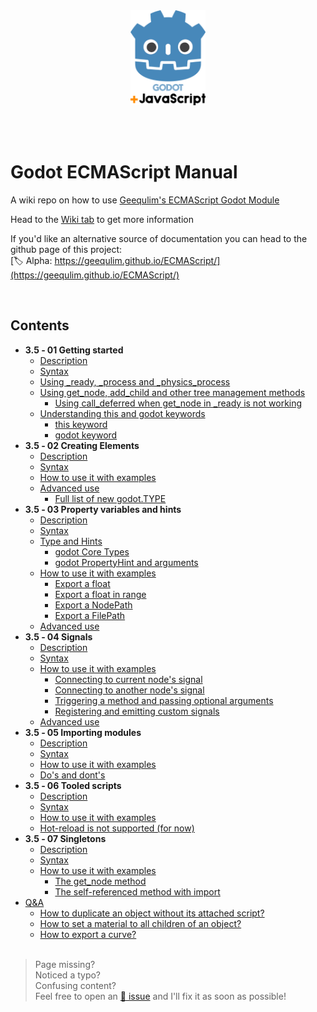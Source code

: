 <p align="center">
    <br><br>
    <img height="152" src="https://github.com/why-try313/godot-ECMAScript-cookbook/blob/master/wiki-images/godotJS-logo-128.png" alt="Godot JS">
    <br><br>
</p>

<br>

# Godot ECMAScript Manual

A wiki repo on how to use [Geequlim's ECMAScript Godot Module](https://github.com/Geequlim/ECMAScript)

Head to the [Wiki tab](https://github.com/why-try313/godot-ECMAScript-cookbook/wiki) to get more information

If you'd like an alternative source of documentation you can head to the github page of this project:<br>
[🏷️ Alpha: https://geequlim.github.io/ECMAScript/](https://geequlim.github.io/ECMAScript/)

<br>

## Contents

- <b>3.5 ‐ 01 Getting started</b>
  - [Description](https://github.com/why-try313/godot-ECMAScript-cookbook/wiki/3.5-%E2%80%90-01-Getting-started#description)
  - [Syntax](https://github.com/why-try313/godot-ECMAScript-cookbook/wiki/3.5-%E2%80%90-01-Getting-started#syntax)
  - [Using _ready, _process and _physics_process](https://github.com/why-try313/godot-ECMAScript-cookbook/wiki/3.5-%E2%80%90-01-Getting-started#using-_ready-_process-and-_physics_process)
  - [Using get_node, add_child and other tree management methods](https://github.com/why-try313/godot-ECMAScript-cookbook/wiki/3.5-%E2%80%90-01-Getting-started#using-get_node-add_child-and-other-tree-management-methods)
    - [Using call_deferred when get_node in _ready is not working](https://github.com/why-try313/godot-ECMAScript-cookbook/wiki/3.5-%E2%80%90-01-Getting-started#using-call_deferred-when-get_node-in-_ready-is-not-working)
  - [Understanding this and godot keywords](https://github.com/why-try313/godot-ECMAScript-cookbook/wiki/3.5-%E2%80%90-01-Getting-started#understanding-this-and-godot-keywords)
    - [this keyword](https://github.com/why-try313/godot-ECMAScript-cookbook/wiki/3.5-%E2%80%90-01-Getting-started#this-keyword)
    - [godot keyword](https://github.com/why-try313/godot-ECMAScript-cookbook/wiki/3.5-%E2%80%90-01-Getting-started#godot-keyword)
- <b>3.5 ‐ 02 Creating Elements</b>
  - [Description](https://github.com/why-try313/godot-ECMAScript-cookbook/wiki/3.5-%E2%80%90-02-Creating-Elements#description)
  - [Syntax](https://github.com/why-try313/godot-ECMAScript-cookbook/wiki/3.5-%E2%80%90-02-Creating-Elements#syntax)
  - [How to use it with examples](https://github.com/why-try313/godot-ECMAScript-cookbook/wiki/3.5-%E2%80%90-02-Creating-Elements#how-to-use-it-with-examples)
  - [Advanced use](https://github.com/why-try313/godot-ECMAScript-cookbook/wiki/3.5-%E2%80%90-02-Creating-Elements#advanced-use)
    - [Full list of new godot.TYPE](https://github.com/why-try313/godot-ECMAScript-cookbook/wiki/3.5-%E2%80%90-02-Creating-Elements#full-list-of-new-godottype)
- <b>3.5 ‐ 03 Property variables and hints</b>
  - [Description](https://github.com/why-try313/godot-ECMAScript-cookbook/wiki/3.5-%E2%80%90-03-Property-variables-and-hints#description)
  - [Syntax](https://github.com/why-try313/godot-ECMAScript-cookbook/wiki/3.5-%E2%80%90-03-Property-variables-and-hints#syntax)
  - [Type and Hints](https://github.com/why-try313/godot-ECMAScript-cookbook/wiki/3.5-%E2%80%90-03-Property-variables-and-hints#type-and-hints)
    - [godot Core Types](https://github.com/why-try313/godot-ECMAScript-cookbook/wiki/3.5-%E2%80%90-03-Property-variables-and-hints#godot-core-types)
    - [godot PropertyHint and arguments](https://github.com/why-try313/godot-ECMAScript-cookbook/wiki/3.5-%E2%80%90-03-Property-variables-and-hints#godot-propertyhint-and-arguments)
  - [How to use it with examples](https://github.com/why-try313/godot-ECMAScript-cookbook/wiki/3.5-%E2%80%90-03-Property-variables-and-hints#how-to-use-it-with-examples)
    - [Export a float](https://github.com/why-try313/godot-ECMAScript-cookbook/wiki/3.5-%E2%80%90-03-Property-variables-and-hints#export-a-float)
    - [Export a float in range](https://github.com/why-try313/godot-ECMAScript-cookbook/wiki/3.5-%E2%80%90-03-Property-variables-and-hints#export-a-float-in-range)
    - [Export a NodePath](https://github.com/why-try313/godot-ECMAScript-cookbook/wiki/3.5-%E2%80%90-03-Property-variables-and-hints#export-a-nodepath)
    - [Export a FilePath](https://github.com/why-try313/godot-ECMAScript-cookbook/wiki/3.5-%E2%80%90-03-Property-variables-and-hints#export-a-filepath)
  - [Advanced use](https://github.com/why-try313/godot-ECMAScript-cookbook/wiki/3.5-%E2%80%90-03-Property-variables-and-hints#advanced-use)
- <b>3.5 ‐ 04 Signals</b>
  - [Description](https://github.com/why-try313/godot-ECMAScript-cookbook/wiki/3.5-%E2%80%90-04-Signals#description)
  - [Syntax](https://github.com/why-try313/godot-ECMAScript-cookbook/wiki/3.5-%E2%80%90-04-Signals#syntax)
  - [How to use it with examples](https://github.com/why-try313/godot-ECMAScript-cookbook/wiki/3.5-%E2%80%90-04-Signals#how-to-use-it-with-examples)
    - [Connecting to current node's signal](https://github.com/why-try313/godot-ECMAScript-cookbook/wiki/3.5-%E2%80%90-04-Signals#connecting-to-current-nodes-signal)
    - [Connecting to another node's signal](https://github.com/why-try313/godot-ECMAScript-cookbook/wiki/3.5-%E2%80%90-04-Signals#connecting-to-another-nodes-signal)
    - [Triggering a method and passing optional arguments](https://github.com/why-try313/godot-ECMAScript-cookbook/wiki/3.5-%E2%80%90-04-Signals#triggering-a-method-and-passing-optional-arguments)
    - [Registering and emitting custom signals](https://github.com/why-try313/godot-ECMAScript-cookbook/wiki/3.5-%E2%80%90-04-Signals#registering-and-emitting-custom-signals)
  - [Advanced use](https://github.com/why-try313/godot-ECMAScript-cookbook/wiki/3.5-%E2%80%90-04-Signals#advanced-use)
- <b>3.5 ‐ 05 Importing modules</b>
  - [Description](https://github.com/why-try313/godot-ECMAScript-cookbook/wiki/3.5-%E2%80%90-05-Importing-modules#description)
  - [Syntax](https://github.com/why-try313/godot-ECMAScript-cookbook/wiki/3.5-%E2%80%90-05-Importing-modules#syntax)
  - [How to use it with examples](https://github.com/why-try313/godot-ECMAScript-cookbook/wiki/3.5-%E2%80%90-05-Importing-modules#how-to-use-it-with-examples)
  - [Do's and dont's](https://github.com/why-try313/godot-ECMAScript-cookbook/wiki/3.5-%E2%80%90-05-Importing-modules#dos-and-donts)
- <b>3.5 ‐ 06 Tooled scripts</b>
  - [Description](https://github.com/why-try313/godot-ECMAScript-cookbook/wiki/3.5-%E2%80%90-06-Tooled-scripts#description)
  - [Syntax](https://github.com/why-try313/godot-ECMAScript-cookbook/wiki/3.5-%E2%80%90-06-Tooled-scripts#syntax)
  - [How to use it with examples](https://github.com/why-try313/godot-ECMAScript-cookbook/wiki/3.5-%E2%80%90-06-Tooled-scripts#how-to-use-it-with-examples)
  - [Hot-reload is not supported (for now)](https://github.com/why-try313/godot-ECMAScript-cookbook/wiki/3.5-%E2%80%90-06-Tooled-scripts#hot-reload-is-not-supported-for-now)
- <b>3.5 ‐ 07 Singletons</b>
  - [Description](https://github.com/why-try313/godot-ECMAScript-cookbook/wiki/3.5-%E2%80%90-07-Singletons#description)
  - [Syntax](https://github.com/why-try313/godot-ECMAScript-cookbook/wiki/3.5-%E2%80%90-07-Singletons#syntax)
  - [How to use it with examples](https://github.com/why-try313/godot-ECMAScript-cookbook/wiki/3.5-%E2%80%90-07-Singletons#how-to-use-it-with-examples)
    - [The get_node method](https://github.com/why-try313/godot-ECMAScript-cookbook/wiki/3.5-%E2%80%90-07-Singletons#the-get_node-method)
    - [The self-referenced method with import](https://github.com/why-try313/godot-ECMAScript-cookbook/wiki/3.5-%E2%80%90-07-Singletons#the-self-referenced-method-with-import)
- [Q&A](https://github.com/why-try313/godot-ECMAScript-cookbook/wiki/Q&A)
  - [How to duplicate an object without its attached script?](https://github.com/why-try313/godot-ECMAScript-cookbook/wiki/Q&A#how-to-duplicate-an-object-without-its-attached-script)
  - [How to set a material to all children of an object?](https://github.com/why-try313/godot-ECMAScript-cookbook/wiki/Q&A#how-to-set-a-material-to-all-children-of-an-object)
  - [How to export a curve?](https://github.com/why-try313/godot-ECMAScript-cookbook/wiki/Q&A#how-to-export-a-curve)
<br><br>

> Page missing?<br>
> Noticed a typo?<br>
> Confusing content?<br>
> Feel free to open an  [🔗 issue](https://github.com/why-try313/godot-ECMAScript-cookbook/issues) and I'll fix it as soon as possible! 

